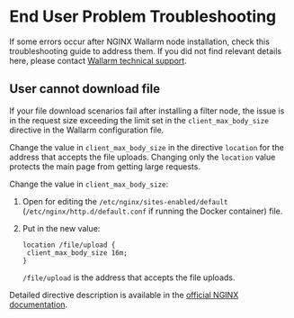 # End User Problem Troubleshooting

If some errors occur after NGINX Wallarm node installation, check this troubleshooting guide to address them. If you did not find relevant details here, please contact [Wallarm technical support](mailto:support@wallarm.com).

## User cannot download file

If your file download scenarios fail after installing a filter node, the issue is in the request size exceeding the limit set in the `client_max_body_size` directive in the Wallarm configuration file.

Change the value in `client_max_body_size` in the directive `location` for the address that accepts the file uploads. Changing only the `location` value protects the main page from getting large requests.

Change the value in `client_max_body_size`:

1. Open for editing the `/etc/nginx/sites-enabled/default` (`/etc/nginx/http.d/default.conf` if running the Docker container) file.
2. Put in the new value:

	```
	location /file/upload {
	 client_max_body_size 16m;
	}
	```

	`/file/upload` is the address that accepts the file uploads.

Detailed directive description is available in the [official NGINX documentation](https://nginx.org/en/docs/http/ngx_http_core_module.html#client_max_body_size).
